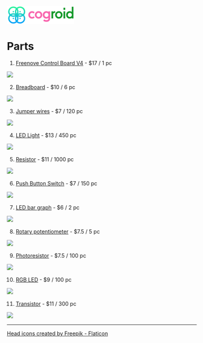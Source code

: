 [![cogroid.com](https://github.com/cogroid/resources/raw/main/images/banner/cogroid-48.png)](https://cogroid.com)

# Parts

1. [Freenove Control Board V4](https://www.amazon.com/Freenove-Compatible-Connector-Detailed-Tutorial/dp/B0BM5VC75L)  -  $17 / 1 pc

![](https://m.media-amazon.com/images/I/71vj+-1xXPL._AC_SX569_.jpg)

2. [Breadboard](https://www.amazon.com/DEYUE-breadboard-Set-Prototype-Board/dp/B07LFD4LT6)  - $10 / 6 pc

![](https://m.media-amazon.com/images/I/814u53Hai7L._AC_SX679_.jpg)

3. [Jumper wires](https://www.amazon.com/EDGELEC-Breadboard-Optional-Assorted-Multicolored/dp/B07GD2BWPY)  - $7 / 120 pc

![](https://m.media-amazon.com/images/I/71wNuDUZGEL._SX466_.jpg)

4. [LED Light](https://www.amazon.com/DiCUNO-450pcs-Colors-Emitting-Assorted/dp/B073QMYKDM)  -  $13 / 450 pc

![](https://m.media-amazon.com/images/I/71wIHE4q1WL._AC_SX569_.jpg)

5. [Resistor](https://www.amazon.com/BOJACK-Values-Resistor-Resistors-Assortment/dp/B08FD1XVL6)  - $11 / 1000 pc

![](https://m.media-amazon.com/images/I/71uBje2koeS._SX466_.jpg)

6. [Push Button Switch](https://www.amazon.com/dp/B09R47N37H)  -  $7 / 150 pc

![](https://m.media-amazon.com/images/I/71C4mYJ8dJL._SX466_.jpg)

7. [LED bar graph](https://www.amazon.com/Magic-shell-Segment-Display-Battery/dp/B07TMBGSXC)  -  $6 / 2 pc

![](https://m.media-amazon.com/images/I/61K7OiD0vbL._AC_SX425_.jpg)

8. [Rotary potentiometer](https://www.amazon.com/Uxcell-a15011600ux0235-Linear-Rotary-Potentiometer/dp/B01DKCUVMQ)  -  $7.5 / 5 pc

![](https://m.media-amazon.com/images/I/61TqwUfTu7L._SX466_.jpg)

9. [Photoresistor](https://www.amazon.com/HiLetgo-Dependent-Photoresistor-Photoconductive-Resistance/dp/B00N1ZJUN4)  -  $7.5 / 100 pc

![](https://m.media-amazon.com/images/I/51L5lnCt9ML._AC_SX569_.jpg)

10. [RGB LED](https://www.amazon.com/Tricolor-Multicolor-Lighting-Electronics-Components/dp/B01C19ENFK)  -  $9 / 100 pc

![](https://m.media-amazon.com/images/I/61O2ast0enL._AC_SX569_.jpg)

11. [Transistor](https://www.amazon.com/dp/B095NMT2SL)  -  $11 / 300 pc

![](https://m.media-amazon.com/images/I/91WNDNgD55S._SX466_.jpg)

---
[Head icons created by Freepik - Flaticon](https://www.flaticon.com/free-icons/head)
